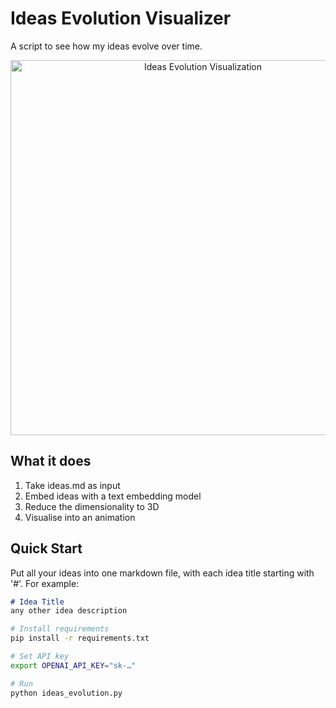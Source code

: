 # Ideas Evolution Visualizer

A script to see how my ideas evolve over time.

<div align="center">
<img src="https://github.com/jennyzzt/evolving_ideas/raw/main/ideas_evolution.gif" width="600" alt="Ideas Evolution Visualization">
</div>

## What it does
1.	Take ideas.md as input
2.	Embed ideas with a text embedding model
3.	Reduce the dimensionality to 3D
4.	Visualise into an animation

## Quick Start

Put all your ideas into one markdown file, with each idea title starting with '#'. For example:
```md
# Idea Title
any other idea description
```

```bash
# Install requirements
pip install -r requirements.txt

# Set API key
export OPENAI_API_KEY="sk-…"

# Run
python ideas_evolution.py
```
